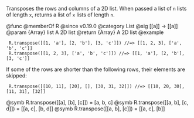 Transposes the rows and columns of a 2D list.
When passed a list of `n` lists of length `x`,
returns a list of `x` lists of length `n`.


@func
@memberOf R
@since v0.19.0
@category List
@sig [[a]] -> [[a]]
@param {Array} list A 2D list
@return {Array} A 2D list
@example

     R.transpose([[1, 'a'], [2, 'b'], [3, 'c']]) //=> [[1, 2, 3], ['a', 'b', 'c']]
     R.transpose([[1, 2, 3], ['a', 'b', 'c']]) //=> [[1, 'a'], [2, 'b'], [3, 'c']]

If some of the rows are shorter than the following rows, their elements are skipped:

     R.transpose([[10, 11], [20], [], [30, 31, 32]]) //=> [[10, 20, 30], [11, 31], [32]]
@symb R.transpose([[a], [b], [c]]) = [a, b, c]
@symb R.transpose([[a, b], [c, d]]) = [[a, c], [b, d]]
@symb R.transpose([[a, b], [c]]) = [[a, c], [b]]
